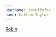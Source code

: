 ```yaml
---
username: scruffyfox
name: Callum Taylor
---
```


[Robin](https://play.google.com/store/apps/details?id=in.rob.client)
